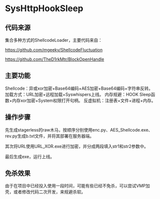 # SysHttpHookSleep
## 代码来源
集合多种方式的ShellcodeLoader，主要代码来自：

https://github.com/mgeeky/ShellcodeFluctuation

https://github.com/TheD1rkMtr/BlockOpenHandle

## 主要功能
Shellcode：异或xor加密+Base64编码+AES加密+Base64编码+字符串反转。
加载方式：URL加密+远程加载+Syswhispers上线。
内存规避：HOOK Sleep函数+内存xor加密+System权限打开句柄。
反虚拟机：注册表+文件+进程+内存。

## 操作步骤
先生成stagerless的raw木马，按顺序分别使用enc.py、AES_Shellcode.exe、rev.py生成b.txt文件，并将其部署在服务器端。

其次将URL使用URL_XOR.exe进行加密，并分成两段填入str1和str2参数中。

最后生成exe，运行上线。

## 免杀效果
由于在项目中已经投入使用一段时间，可能有些已经不免杀，可以尝试VMP加壳，或者修改代码二次开发，来规避杀软。
